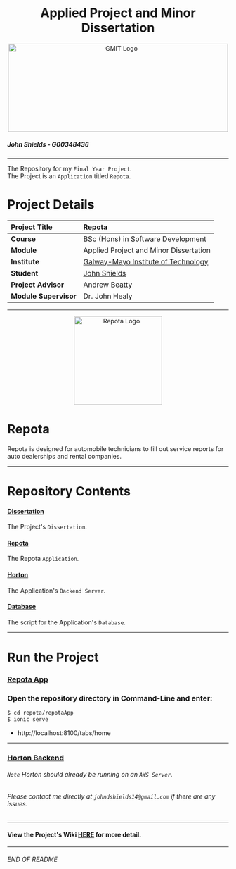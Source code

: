 <h1 align="center">Applied Project and Minor Dissertation</h1>

<a href="https://www.gmit.ie/" >
<p align="center"><img src="https://i.ibb.co/f1ZQSkt/logo-gmit.png"
alt="GMIT Logo" width="500" height="200"/>
</p></a>

##### John Shields - G00348436
***
The Repository for my `Final Year Project`. <br>
The Project is an `Application` titled `Repota`.

# Project Details
| **Project Title** | Repota |
| :------------- |:-------------|
| **Course**              | BSc (Hons) in Software Development |
| **Module**              | Applied Project and Minor Dissertation |
| **Institute**           | [Galway-Mayo Institute of Technology](https://www.gmit.ie/) |
| **Student**             | [John Shields](https://github.com/johnshields) |
| **Project Advisor**     | Andrew Beatty |
| **Module Supervisor**   | Dr. John Healy |

***


<p align="center"><img src="https://i.ibb.co/wBQGdvT/repota-App-logo.png"
alt="Repota Logo" width="200" height="200"/>
</p>

# Repota
Repota is designed for automobile technicians to fill out service reports for auto dealerships and rental companies.

***

# Repository Contents

#### [Dissertation](https://github.com/johnshields/AP-MD-FYP/tree/main/dissertation)
The Project's `Dissertation`.

#### [Repota](https://github.com/johnshields/AP-MD-FYP/tree/main/Repota/repotaApp)
The Repota `Application`.

#### [Horton](https://github.com/johnshields/AP-MD-FYP/tree/main/horton)
The Application's `Backend Server`.

#### [Database](https://github.com/johnshields/AP-MD-FYP/tree/main/database)
The script for the Application's `Database`.

***

# Run the Project
<h3><u>Repota App</u></h3>

### Open the repository directory in Command-Line and enter:
```bash
$ cd repota/repotaApp
$ ionic serve
```
* http://localhost:8100/tabs/home
***

<h3><u>Horton Backend</u></h3>

###### `Note` Horton should already be running on an `AWS Server`.
###### Please contact me directly at `johndshields14@gmail.com` if there are any issues.

***
#### View the Project's Wiki [HERE](https://github.com/johnshields/AP-MD-FYP/wiki) for more detail.
***

###### END OF README
